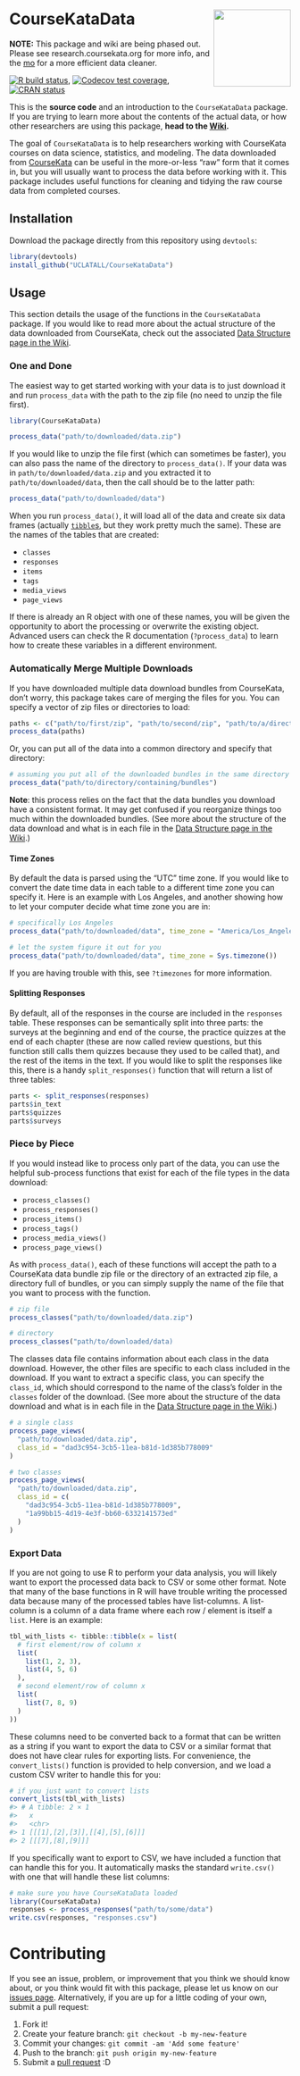 
<!-- README.md is generated from README.Rmd. Please edit that file -->

# CourseKataData <img src='man/figures/logo.png' align="right" height="138" />

**NOTE:** This package and wiki are being phased out. Please see research.coursekata.org for more info, and the [mo](https://github.com/coursekata/mo) for a more efficient data cleaner.

<!-- badges: start -->

[![R build
status](https://github.com/UCLATALL/CourseKataData/workflows/R-CMD-check/badge.svg)](https://github.com/UCLATALL/CourseKataData/actions),
[![Codecov test
coverage](https://codecov.io/gh/UCLATALL/CourseKataData/branch/master/graph/badge.svg)](https://codecov.io/gh/UCLATALL/CourseKataData?branch=master),
[![CRAN
status](https://www.r-pkg.org/badges/version/CourseKataData)](https://CRAN.R-project.org/package=CourseKataData)
<!-- badges: end -->

This is the **source code** and an introduction to the `CourseKataData`
package. If you are trying to learn more about the contents of the
actual data, or how other researchers are using this package, **head to
the [Wiki](https://github.com/UCLATALL/CourseKataData/wiki).**

The goal of `CourseKataData` is to help researchers working with
CourseKata courses on data science, statistics, and modeling. The data
downloaded from [CourseKata](https://www.coursekata.org) can be useful
in the more-or-less “raw” form that it comes in, but you will usually
want to process the data before working with it. This package includes
useful functions for cleaning and tidying the raw course data from
completed courses.

## Installation

Download the package directly from this repository using `devtools`:

``` r
library(devtools)
install_github("UCLATALL/CourseKataData")
```

## Usage

This section details the usage of the functions in the `CourseKataData`
package. If you would like to read more about the actual structure of
the data downloaded from CourseKata, check out the associated [Data
Structure page in the
Wiki](https://github.com/UCLATALL/CourseKataData/wiki/Data-Structure).

### One and Done

The easiest way to get started working with your data is to just
download it and run `process_data` with the path to the zip file (no
need to unzip the file first).

``` r
library(CourseKataData)

process_data("path/to/downloaded/data.zip")
```

If you would like to unzip the file first (which can sometimes be
faster), you can also pass the name of the directory to
`process_data()`. If your data was in `path/to/downloaded/data.zip` and
you extracted it to `path/to/downloaded/data`, then the call should be
to the latter path:

``` r
process_data("path/to/downloaded/data")
```

When you run `process_data()`, it will load all of the data and create
six data frames (actually [`tibble`s](https://tibble.tidyverse.org/),
but they work pretty much the same). These are the names of the tables
that are created:

-   `classes`
-   `responses`
-   `items`
-   `tags`
-   `media_views`
-   `page_views`

If there is already an R object with one of these names, you will be
given the opportunity to abort the processing or overwrite the existing
object. Advanced users can check the R documentation (`?process_data`)
to learn how to create these variables in a different environment.

### Automatically Merge Multiple Downloads

If you have downloaded multiple data download bundles from CourseKata,
don’t worry, this package takes care of merging the files for you. You
can specify a vector of zip files or directories to load:

``` r
paths <- c("path/to/first/zip", "path/to/second/zip", "path/to/a/directory")
process_data(paths)
```

Or, you can put all of the data into a common directory and specify that
directory:

``` r
# assuming you put all of the downloaded bundles in the same directory
process_data("path/to/directory/containing/bundles")
```

**Note**: this process relies on the fact that the data bundles you
download have a consistent format. It may get confused if you reorganize
things too much within the downloaded bundles. (See more about the
structure of the data download and what is in each file in the [Data
Structure page in the
Wiki](https://github.com/UCLATALL/CourseKataData/wiki/Data-Structure).)

#### Time Zones

By default the data is parsed using the “UTC” time zone. If you would
like to convert the date time data in each table to a different time
zone you can specify it. Here is an example with Los Angeles, and
another showing how to let your computer decide what time zone you are
in:

``` r
# specifically Los Angeles
process_data("path/to/downloaded/data", time_zone = "America/Los_Angeles")

# let the system figure it out for you
process_data("path/to/downloaded/data", time_zone = Sys.timezone())
```

If you are having trouble with this, see `?timezones` for more
information.

#### Splitting Responses

By default, all of the responses in the course are included in the
`responses` table. These responses can be semantically split into three
parts: the surveys at the beginning and end of the course, the practice
quizzes at the end of each chapter (these are now called review
questions, but this function still calls them quizzes because they used
to be called that), and the rest of the items in the text. If you would
like to split the responses like this, there is a handy
`split_responses()` function that will return a list of three tables:

``` r
parts <- split_responses(responses)
parts$in_text
parts$quizzes
parts$surveys
```

### Piece by Piece

If you would instead like to process only part of the data, you can use
the helpful sub-process functions that exist for each of the file types
in the data download:

-   `process_classes()`
-   `process_responses()`
-   `process_items()`
-   `process_tags()`
-   `process_media_views()`
-   `process_page_views()`

As with `process_data()`, each of these functions will accept the path
to a CourseKata data bundle zip file or the directory of an extracted
zip file, a directory full of bundles, or you can simply supply the name
of the file that you want to process with the function.

``` r
# zip file
process_classes("path/to/downloaded/data.zip")

# directory
process_classes("path/to/downloaded/data)
```

The classes data file contains information about each class in the data
download. However, the other files are specific to each class included
in the download. If you want to extract a specific class, you can
specify the `class_id`, which should correspond to the name of the
class’s folder in the `classes` folder of the download. (See more about
the structure of the data download and what is in each file in the [Data
Structure page in the
Wiki](https://github.com/UCLATALL/CourseKataData/wiki/Data-Structure).)

``` r
# a single class
process_page_views(
  "path/to/downloaded/data.zip", 
  class_id = "dad3c954-3cb5-11ea-b81d-1d385b778009"
)

# two classes
process_page_views(
  "path/to/downloaded/data.zip", 
  class_id = c(
    "dad3c954-3cb5-11ea-b81d-1d385b778009",
    "1a99bb15-4d19-4e3f-bb60-6332141573ed"
  )
)
```

### Export Data

If you are not going to use R to perform your data analysis, you will
likely want to export the processed data back to CSV or some other
format. Note that many of the base functions in R will have trouble
writing the processed data because many of the processed tables have
list-columns. A list-column is a column of a data frame where each row /
element is itself a `list`. Here is an example:

``` r
tbl_with_lists <- tibble::tibble(x = list(
  # first element/row of column x
  list(
    list(1, 2, 3),
    list(4, 5, 6)
  ),
  # second element/row of column x
  list(
    list(7, 8, 9)
  )
))
```

These columns need to be converted back to a format that can be written
as a string if you want to export the data to CSV or a similar format
that does not have clear rules for exporting lists. For convenience, the
`convert_lists()` function is provided to help conversion, and we load a
custom CSV writer to handle this for you:

``` r
# if you just want to convert lists
convert_lists(tbl_with_lists)
#> # A tibble: 2 × 1
#>   x                            
#>   <chr>                        
#> 1 [[[1],[2],[3]],[[4],[5],[6]]]
#> 2 [[[7],[8],[9]]]
```

If you specifically want to export to CSV, we have included a function
that can handle this for you. It automatically masks the standard
`write.csv()` with one that will handle these list columns:

``` r
# make sure you have CourseKataData loaded
library(CourseKataData)
responses <- process_responses("path/to/some/data")
write.csv(responses, "responses.csv")
```

# Contributing

If you see an issue, problem, or improvement that you think we should
know about, or you think would fit with this package, please let us know
on our [issues page](https://github.com/UCLATALL/CourseKataData/issues).
Alternatively, if you are up for a little coding of your own, submit a
pull request:

1.  Fork it!
2.  Create your feature branch: `git checkout -b my-new-feature`
3.  Commit your changes: `git commit -am 'Add some feature'`
4.  Push to the branch: `git push origin my-new-feature`
5.  Submit a [pull
    request](https://github.com/UCLATALL/CourseKataData/pulls) :D
